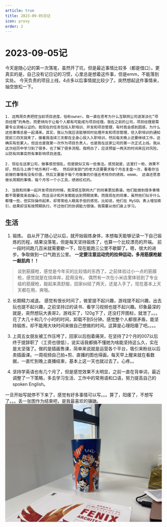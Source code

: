 ```yaml
---
article: true
title: 2023-09-05日记
icon: proxy
order: 2
---
```

# 2023-09-05记
今天是随心记的第一次落笔，虽然开了坑，但是最近事情比较多（都是借口）。更真实的是，自己没有记日记的习惯，心里总是想着这件事，但是emm，不能落到实处。
今天负责的项目上线，4点多以后事情就比较少了。突然想起这件事情来，抽空放松一下。

## 工作
    1. 这两周负责把控当前项目进度，俗称owner。我一直在思考为什么互联网公司逐渐淡化“项目经理”的角色，而更倾向于让每个人都有可能成为项目经理。我在之前的公司，项目经理是需要专业资格认证的。我现在的任务包括入职培训、开发和项目管理，有时我会感到困惑，为什么这些事情总是一起涌来。其实，我认为我应该能够同时处理开发和项目管理，但入职培训的通知提前三四天就来了，接着我连续三天都在全身心投入入职培训，然后每天晚上还要继续工作。这确实有些累人。但这也是我第一次作为项目负责人，也是我在这家公司的第一次正式上线。我从这次经历中学习到了很多，也了解了很多流程。我明白了，应该预留一两天的时间来应对风险，以防有同事突然有事影响项目进度。

    2. 现在在这家公司，做事感觉很乱，但是貌似又有一些章法。感觉就是，这里打一枪，效果不好，然后马上换个地方再打一枪。 然后研发部门的老大还要要求每个月去复盘一次，看看你当前做的事情有没有价值，然后又要基于每个月做事的价值去考核你的绩效。emmm， 这谁还愿意做长周期的事情，每个月写一个小工具，绩效杠杠的。
      
    3. 当我和同事一起开发项目的时候，我深感互联网大厂的同事更加靠谱。他们能做到很多事情都不需要我亲自操心，而且设计和开发都能达到预期效果。而我现在的同事，虽然他们似乎什么都懂一些，但实际操作起来，却常常给人眼高手低的感觉。比如说，他们在 MySQL 表上增加索引，结果却没有按预期执行。不过他们的协调能力很强，我需要从他们身上学习。


## 生活
  
  1. 锻炼。 自从开了随心记以后，就开始锻炼身体，本想每天能够记录一下自己锻炼的历程，结果没落笔，但是每天坚持锻炼了，也算一个比较漂亮的开端。 前一段时间跑几百米就需要歇一下，现在能跑三公里不歇脚了。嗯，很大的进步。争取做到一口气跑五公里。 **一定要注意运动完的拉伸运动，多用筋膜枪敲一敲肌肉！！**
> 谈到筋膜枪，感觉是今年买的比较值的东西了。之前体验过小一点的筋膜枪，感觉就是在挠痒痒，屁用没有。 偶然有一次在小米店里体验到了专业级的筋膜枪，敲起来真舒服，回家纠结了两天，还是入手了。现在基本上天天都在用，爽哦。
  
  2. 长期精力减退。 感觉有很长时间了，做爱提不起兴趣，游戏提不起兴趣，出去玩也提不起兴趣，之前坚持过的读书、看学习视频也提不起兴趣。印象最深的就是，突然想玩大表哥2，游戏买了，120g下了，还没打开图标，就泄了。。。花了大几十和几个小时的时间，卸载不到5分钟。感觉整个人都很矛盾，能坚持锻炼，却不能用大块时间来做自己想做的时间。这算是心理阳痿了吧。。。。

  3. 上周五女朋友被工作压垮了，回家以后抱着痛哭，在坚持了2个月的007以后终于提辞职了（工资也很低），说实话我都搞不懂她为啥能坚持这么久，实在是太坚强了。做的是插画售课，简单来说就是运营各个平台，吸引来粉丝以后卖插画课。一周视频自己拍+剪、直播的图也得画，每天早上醒来就在看数据，一直忙到晚上直播结束，基本上这一天也就过去了。心疼。。
  4. 坚持学英语也有几个月了，但是感觉效果不太明显，之前一直在背单词，最近调整了一下策略，多去学习生活、工作中的常用语和口语，努力提高自己的spoken English。

一旦开始写就停不下来了，感觉有好多事情可以写。。。算了，阳痿了，不想写了。。。丢一张图作为结束吧，是我最喜欢的镰鼬。
![我喜欢的镰鼬杯子](img_v2_81079e53-efac-4baf-9b6f-181644f8ebeg.jpg)